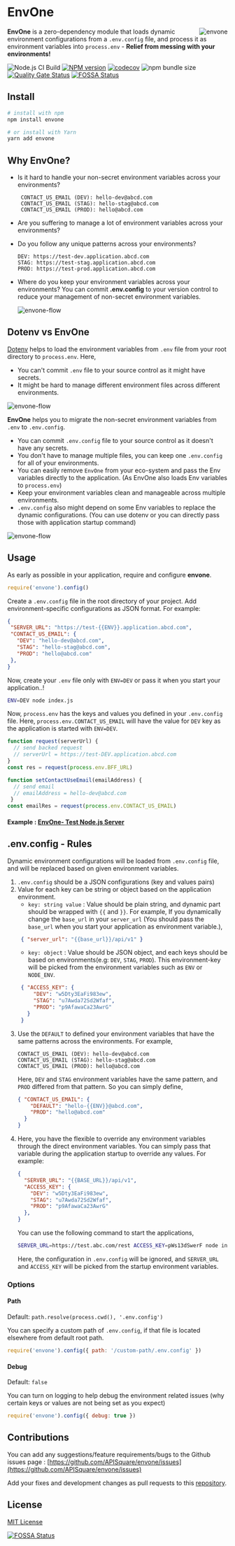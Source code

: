 # EnvOne

<img src="https://raw.githubusercontent.com/APISquare/envone/master/envone.png" alt="envone" align="right" />

<b>EnvOne</b> is a zero-dependency module that loads dynamic environment configurations from a `.env.config` file, and process it as environment variables into `process.env` - <b>Relief from messing with your environments!</b>

![Node.js CI Build](https://github.com/APISquare/envone/workflows/Node.js%20CI%20Build/badge.svg)
[![NPM version](https://img.shields.io/npm/v/envone.svg)](https://www.npmjs.com/package/envone)
[![codecov](https://codecov.io/gh/APISquare/envone/branch/master/graph/badge.svg)](https://codecov.io/gh/APISquare/envone)
![npm bundle size](https://img.shields.io/bundlephobia/minzip/envone)
[![Quality Gate Status](https://sonarcloud.io/api/project_badges/measure?project=APISquare_envone&metric=alert_status)](https://sonarcloud.io/dashboard?id=APISquare_envone)
[![FOSSA Status](https://app.fossa.com/api/projects/git%2Bgithub.com%2FAPISquare%2Fenvone.svg?type=shield)](https://app.fossa.com/projects/git%2Bgithub.com%2FAPISquare%2Fenvone?ref=badge_shield)

## Install

```bash
# install with npm
npm install envone

# or install with Yarn
yarn add envone
```

## Why EnvOne?

- Is it hard to handle your non-secret environment variables across your environments?
  ```
   CONTACT_US_EMAIL (DEV): hello-dev@abcd.com
   CONTACT_US_EMAIL (STAG): hello-stag@abcd.com
   CONTACT_US_EMAIL (PROD): hello@abcd.com
  ```
- Are you suffering to manage a lot of environment variables across your environments?
- Do you follow any unique patterns across your environments?
  ```
  DEV: https://test-dev.application.abcd.com
  STAG: https://test-stag.application.abcd.com
  PROD: https://test-prod.application.abcd.com
  ```
- Where do you keep your environment variables across your environments? You can commit <b>.env.config</b> to your version control to reduce your management of non-secret environment variables.

  <img src="https://raw.githubusercontent.com/APISquare/envone/master/envone-flow.png" alt="envone-flow" align="center" />

## Dotenv vs EnvOne

[Dotenv](https://www.npmjs.com/package/dotenv) helps to load the environment variables from `.env` file from your root directory to `process.env`. Here,
- You can't commit `.env` file to your source control as it might have secrets.
- It might be hard to manage different environment files across different environments.

<img src="https://raw.githubusercontent.com/APISquare/envone/master/docs/envswithdotenv.png" alt="envone-flow" align="center" />

<b>EnvOne</b> helps you to migrate the non-secret environment variables from `.env` to `.env.config`.
- You can commit `.env.config` file to your source control as it doesn't have any secrets.
- You don't have to manage multiple files, you can keep one `.env.config` for all of your environments.
- You can easily remove `EnvOne` from your eco-system and pass the Env variables directly to the application. (As EnvOne also loads Env variables to `process.env`)
- Keep your environment variables clean and manageable across multiple environments.
- `.env.config` also might depend on some Env variables to replace the dynamic configurations. (You can use dotenv or you can directly pass those with application startup command)

<img src="https://raw.githubusercontent.com/APISquare/envone/master/docs/envswithenvone.png" alt="envone-flow" align="center" />

## Usage

As early as possible in your application, require and configure <b>envone</b>.

```javascript
require('envone').config()
```

Create a `.env.config` file in the root directory of your project. Add environment-specific configurations as JSON format. For example:

 ```json
 {
  "SERVER_URL": "https://test-{{ENV}}.application.abcd.com",
  "CONTACT_US_EMAIL": {
    "DEV": "hello-dev@abcd.com",
    "STAG": "hello-stag@abcd.com",
    "PROD": "hello@abcd.com"
  },
 }
 ```
Now, create your `.env` file only with `ENV=DEV` or pass it when you start your application..!
```bash
ENV=DEV node index.js
```

Now, `process.env` has the keys and values you defined in your `.env.config` file. Here, `process.env.CONTACT_US_EMAIL` will have the value for `DEV` key as the application is started with `ENV=DEV`.

```js
function request(serverUrl) {
  // send backed request
  // serverUrl = https://test-DEV.application.abcd.com
}
const res = request(process.env.BFF_URL)

function setContactUseEmail(emailAddress) { 
  // send email
  // emailAddress = hello-dev@abcd.com
 }
const emailRes = request(process.env.CONTACT_US_EMAIL)
```

#### Example : [EnvOne- Test Node.js Server](https://github.com/APISquare/envone/tree/master/example)

## .env.config - Rules

Dynamic environment configurations will be loaded from `.env.config` file, and will be replaced based on given environment variables. 

1. `.env.config` should be a JSON configurations (key and values pairs)
2. Value for each key can be string or object based on the application environment.
   - `key: string value` : Value should be plain string, and dynamic part should be wrapped with `{{` and `}}`. For example, If you dynamically change the `base_url` in your `server_url` (You should pass the `base_url` when you start your application as environment variable.), 
   ```json
    { "server_url": "{{base_url}}/api/v1" }
   ```
   - `key: object` : Value should be JSON object, and each keys should be based on environments(e.g: `DEV`, `STAG`, `PROD`). This environment-key will be picked from the environment variables such as `ENV` or `NODE_ENV`.
   ```json
    { "ACCESS_KEY": {
        "DEV": "w5Dty3EaFi983ew",
        "STAG": "u7Awda72Sd2Wfaf",
        "PROD": "p9AfawaCa23AwrG"
      }
    }
   ```
3. Use the `DEFAULT` to defined your environment variables that have the same patterns across the environments. For example,
    ```
    CONTACT_US_EMAIL (DEV): hello-dev@abcd.com
    CONTACT_US_EMAIL (STAG): hello-stag@abcd.com
    CONTACT_US_EMAIL (PROD): hello@abcd.com
    ```
    Here, `DEV` and `STAG` environment variables have the same pattern, and `PROD` differed from that pattern. So you can simply define,
    ```json
    { "CONTACT_US_EMAIL": {
        "DEFAULT": "hello-{{ENV}}@abcd.com",
        "PROD": "hello@abcd.com"
      }
    }
    ```
4. Here, you have the flexible to override any environment variables through the direct environment variables. You can simply pass that variable during the application startup to override any values. For example:
    ```json
    {
      "SERVER_URL": "{{BASE_URL}}/api/v1",
      "ACCESS_KEY": {
        "DEV": "w5Dty3EaFi983ew",
        "STAG": "u7Awda72Sd2Wfaf",
        "PROD": "p9AfawaCa23AwrG"
      },
    }
    ```
    You can use the following command to start the applications,
    ```bash
    SERVER_URL=https://test.abc.com/rest ACCESS_KEY=pWs13dSwerF node index.js
    ```
    Here, the configuration in `.env.config` will be ignored, and `SERVER_URL` and `ACCESS_KEY` will be picked from the startup environment variables.

  
### Options

#### Path

Default: `path.resolve(process.cwd(), '.env.config')`

You can specify a custom path of `.env.config`, if that file is located elsewhere from default root path.

```js
require('envone').config({ path: '/custom-path/.env.config' })
```

#### Debug

Default: `false`

You can turn on logging to help debug the environment related issues (why certain keys or values are not being set as you expect)

```js
require('envone').config({ debug: true })
```

## Contributions

You can add any suggestions/feature requirements/bugs to the Github issues page : [https://github.com/APISquare/envone/issues](https://github.com/APISquare/envone/issues)

Add your fixes and development changes as pull requests to this [repository](https://github.com/APISquare/envone/pulls).


## License

[MIT License](https://opensource.org/licenses/MIT)

[![FOSSA Status](https://app.fossa.com/api/projects/git%2Bgithub.com%2FAPISquare%2Fenvone.svg?type=large)](https://app.fossa.com/projects/git%2Bgithub.com%2FAPISquare%2Fenvone?ref=badge_large)